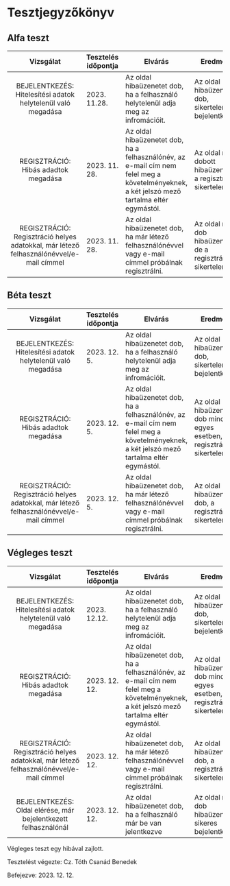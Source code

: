 # Tesztjegyzőkönyv
## Alfa teszt

| Vizsgálat | Tesztelés időpontja | Elvárás | Eredmény | Hibák |
| :---: | --- | --- | --- | --- |
| BEJELENTKEZÉS: Hitelesítési adatok helytelenül való megadása | 2023. 11.28. | Az oldal hibaüzenetet dob, ha a felhasználó helytelenül adja meg az infromációit. | Az oldal hibaüzenetet dob, sikertelen bejelentkezés. | Nem találtam hibát. |
| REGISZTRÁCIÓ: Hibás adadtok megadása | 2023. 11. 28. | Az oldal hibaüzenetet dob, ha a felhasználónév, az e-mail cím nem felel meg a követelményeknek, a két jelszó mező tartalma eltér egymástól. | Az oldal nem dobott hibaüzenetet, a regisztráció sikertelen. | Az oldal nem dobott hibaüzenetet. |
| REGISZTRÁCIÓ: Regisztráció helyes adatokkal, már létező felhasználónévvel/e-mail címmel | 2023. 11. 28. | Az oldal hibaüzenetet dob, ha már létező felhasználónévvel vagy e-mail címmel próbálnak regisztrálni. | Az oldal nem dob hibaüzenetet, de a regisztráció sikertelen. | Az oldal nem dobott hibaüzenetet. |

## Béta teszt

| Vizsgálat | Tesztelés időpontja | Elvárás | Eredmény | Hibák |
| :---: | --- | --- | --- | --- |
| BEJELENTKEZÉS: Hitelesítési adatok helytelenül való megadása | 2023. 12. 5. | Az oldal hibaüzenetet dob, ha a felhasználó helytelenül adja meg az infromációit. | Az oldal hibaüzenetet dob, sikertelen bejelentkezés. | Nem találtam hibát |
| REGISZTRÁCIÓ: Hibás adadtok megadása | 2023. 12. 5. | Az oldal hibaüzenetet dob, ha a felhasználónév, az e-mail cím nem felel meg a követelményeknek, a két jelszó mező tartalma eltér egymástól. | Az oldal hibaüzenetet dob minden egyes esetben, a regisztráció sikertelen. | Nem találtam hibát |
| REGISZTRÁCIÓ: Regisztráció helyes adatokkal, már létező felhasználónévvel/e-mail címmel | 2023. 12. 5. | Az oldal hibaüzenetet dob, ha már létező felhasználónévvel vagy e-mail címmel próbálnak regisztrálni. | Az oldal hibaüzenetet dob, a regisztráció sikertelen. | Nem találtam hibát. |

## Végleges teszt

| Vizsgálat | Tesztelés időpontja | Elvárás | Eredmény | Hibák |
| :---: | --- | --- | --- | --- |
| BEJELENTKEZÉS: Hitelesítési adatok helytelenül való megadása | 2023. 12.12. | Az oldal hibaüzenetet dob, ha a felhasználó helytelenül adja meg az infromációit. | Az oldal hibaüzenetet dob, sikertelen bejelentkezés. | Nem találtam hibát |
| REGISZTRÁCIÓ: Hibás adadtok megadása | 2023. 12. 12. | Az oldal hibaüzenetet dob, ha a felhasználónév, az e-mail cím nem felel meg a követelményeknek, a két jelszó mező tartalma eltér egymástól. | Az oldal hibaüzenetet dob minden egyes esetben, a regisztráció sikertelen. | Nem találtam hibát |
| REGISZTRÁCIÓ: Regisztráció helyes adatokkal, már létező felhasználónévvel/e-mail címmel | 2023. 12. 12. | Az oldal hibaüzenetet dob, ha már létező felhasználónévvel vagy e-mail címmel próbálnak regisztrálni. | Az oldal hibaüzenetet dob, a regisztráció sikertelen. | Nem találtam hibát. |
|BEJELENTKEZÉS: Oldal elérése, már bejelentkezett felhasználónál | 2023. 12. 12. | Az oldal hibaüzenetet dob, ha a felhasználó már be van jelentkezve | Az oldal nem dob hibaüzenetet, sikeres bejelentkezés. | Az oldal nem dob hibaüzenetet. |

Végleges teszt egy hibával zajlott.

Tesztelést végezte: Cz. Tóth Csanád Benedek

Befejezve: 2023. 12. 12.